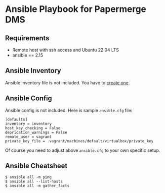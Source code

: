# Ansible Playbook for Papermerge DMS


## Requirements

- Remote host with ssh access and Ubuntu 22.04 LTS
- ansible == 2.15


## Ansible Inventory

Ansible inventory file is not included. You have to [create one](https://docs.ansible.com/ansible/latest/inventory_guide/intro_inventory.html).


## Ansible Config

Ansible config is not included. Here is sample ``ansible.cfg`` file:

```
[defaults]
inventory = inventory
host_key_checking = False
deprication_warnings = False
remote_user = vagrant
private_key_file = .vagrant/machines/default/virtualbox/private_key
```

Of course you need to adjust above ``ansible.cfg`` to your own specific setup.

## Ansible Cheatsheet

```
$ ansible all -m ping
$ ansible all --list-hosts
$ ansible all -m gather_facts
```

